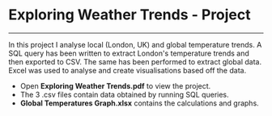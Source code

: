 # Exploring Weather Trends - Project
___

In this project I analyse local (London, UK) and global temperature trends. A SQL query has been written to extract London's temperature trends and then exported to CSV. The same has been performed to extract global data. Excel was used to analyse and create visualisations based off the data.

* Open **Exploring Weather Trends.pdf** to view the project.
* The 3 .csv files contain data obtained by running SQL queries.
* **Global Temperatures Graph.xlsx** contains the calculations and graphs.
